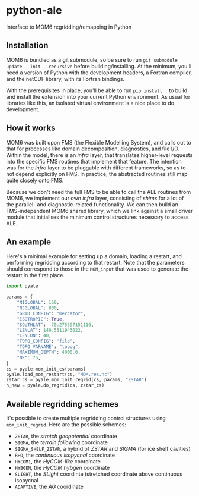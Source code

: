 # python-ale
Interface to MOM6 regridding/remapping in Python

## Installation
MOM6 is bundled as a git submodule, so be sure to run `git submodule
update --init --recursive` before building/installing. At the minimum,
you'll need a version of Python with the development headers, a
Fortran compiler, and the netCDF library, with its Fortran bindings.

With the prerequisites in place, you'll be able to run `pip install
.` to build and install the extension into your current Python
environment. As usual for libraries like this, an isolated virtual
environment is a nice place to do development.

## How it works
MOM6 was built upon FMS (the Flexible Modelling System), and calls out
to that for processes like domain decomposition, diagnostics, and file
I/O. Within the model, there is an *infra* layer, that translates
higher-level requests into the specific FMS routines that implement
that feature. The intention was for the *infra* layer to be pluggable
with different frameworks, so as to not depend explicitly on FMS. In
practice, the abstracted routines still map quite closely onto FMS.

Because we don't need the full FMS to be able to call the ALE routines
from MOM6, we implement our own *infra* layer, consisting of *shims*
for a lot of the parallel- and diagnostic-related functionality. We
can then build an FMS-independent MOM6 shared library, which we link
against a small driver module that initialises the minimum control
structures necessary to access ALE.

## An example
Here's a minimal example for setting up a domain, loading a restart,
and performing regridding according to that restart. Note that the
parameters should correspond to those in the `MOM_input` that was used
to generate the restart in the first place.

```python
import pyale

params = {
    "NIGLOBAL": 160,
    "NJGLOBAL": 800,
    "GRID_CONFIG": "mercator",
    "ISOTROPIC": True,
    "SOUTHLAT": -70.275597151116,
    "LENLAT": 140.5511943022,
    "LENLON": 40,
    "TOPO_CONFIG": "file",
    "TOPO_VARNAME": "topog",
    "MAXIMUM_DEPTH": 4000.0,
    "NK": 75,
}
cs = pyale.mom_init_cs(params)
pyale.load_mom_restart(cs, "MOM.res.nc")
zstar_cs = pyale.mom_init_regrid(cs, params, "ZSTAR")
h_new = pyale.do_regrid(cs, zstar_cs)
```

## Available regridding schemes
It's possible to create multiple regridding control structures using
`mom_init_regrid`. Here are the possible schemes:

- `ZSTAR`, the *stretch geopotential* coordinate
- `SIGMA`, the *terrain following* coordinate
- `SIGMA_SHELF_ZSTAR`, a hybrid of *ZSTAR* and *SIGMA* (for ice shelf cavities)
- `RHO`, the *continuous isopycnal* coordinate
- `HYCOM1`, the *HyCOM-like* coordinate
- `HYBGEN`, the *HyCOM hybgen* coordinate
- `SLIGHT`, the *SLight* coordinte (stretched coordinate above continuous isopycnal
- `ADAPTIVE`, the *AG* coordinate
